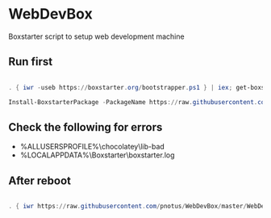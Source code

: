 # WebDevBox
Boxstarter script to setup web development machine

## Run first
```powershell

. { iwr -useb https://boxstarter.org/bootstrapper.ps1 } | iex; get-boxstarter -Force

Install-BoxstarterPackage -PackageName https://raw.githubusercontent.com/pnotus/WebDevBox/master/WebDevBox1.ps1 -DisableReboots

```
## Check the following for errors
* %ALLUSERSPROFILE%\chocolatey\lib-bad
* %LOCALAPPDATA%\Boxstarter\boxstarter.log

## After reboot
```powershell

. { iwr https://raw.githubusercontent.com/pnotus/WebDevBox/master/WebDevBox2_AfterReboot.ps1 } | iex

```
